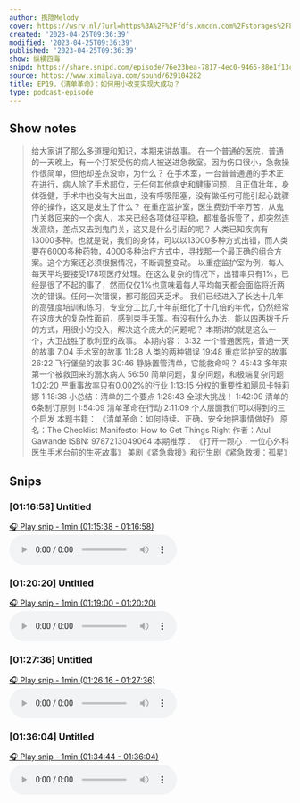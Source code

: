 ```yaml
---
author: 携隐Melody
cover: https://wsrv.nl/?url=https%3A%2F%2Ffdfs.xmcdn.com%2Fstorages%2F8457-audiofreehighqps%2FA8%2F57%2FGKwRIMAICqZJAAaI0gINeweX.jpeg&w=200&h=200
created: '2023-04-25T09:36:39'
modified: '2023-04-25T09:36:39'
published: '2023-04-25T09:36:39'
show: 纵横四海
snipd: https://share.snipd.com/episode/76e23bea-7817-4ec0-9466-88e1f13c1cbd
source: https://www.ximalaya.com/sound/629104282
title: EP19.《清单革命》：如何用小改变实现大成功？
type: podcast-episode
---
```



## Show notes
> 给大家讲了那么多道理和知识，本期来讲故事。
> 在一个普通的医院，普通的一天晚上，有一个打架受伤的病人被送进急救室。因为伤口很小，急救操作很简单，但他却差点没命，为什么？
> 在手术室，一台普普通通的手术正在进行，病人除了手术部位，无任何其他病史和健康问题，且正值壮年，身体强健，手术中也没有大出血，没有呼吸阻塞，没有做任何可能引起心跳骤停的操作，这又是发生了什么？
> 在重症监护室，医生费劲千辛万苦，从鬼门关救回来的一个病人，本来已经各项体征平稳，都准备拆管了，却突然连发高烧，差点又去到鬼门关，这又是什么引起的呢？
> 人类已知疾病有13000多种。也就是说，我们的身体，可以以13000多种方式出错，而人类要在6000多种药物，4000多种治疗方式中，寻找那一个最正确的组合方案。这个方案还必须根据情况，不断调整变动。
> 以重症监护室为例，每人每天平均要接受178项医疗处理。在这么复杂的情况下，出错率只有1%，已经是很了不起的事了，然而仅仅1%也意味着每人平均每天都会面临将近两次的错误。任何一次错误，都可能回天乏术。
> 我们已经进入了长达十几年的高强度培训和练习，专业分工比几十年前细化了十几倍的年代，仍然经常在这庞大的复杂性面前，感到束手无策。有没有什么办法，能以四两拨千斤的方式，用很小的投入，解决这个庞大的问题呢？
> 本期讲的就是这么一个，大卫战胜了歌利亚的故事。
> 本期内容：
> 3:32 一个普通医院，普通一天的故事
> 7:04 手术室的故事
> 11:28 人类的两种错误
> 19:48 重症监护室的故事
> 26:22 飞行堡垒的故事
> 30:46 静脉置管清单，它能救命吗？
> 45:43 多年来第一个被救回来的溺水病人
> 56:50 简单问题，复杂问题，和极端复杂问题
> 1:02:20 严重事故率只有0.002%的行业
> 1:13:15 分权的重要性和飓风卡特莉娜
> 1:18:38 小总结：清单的三个要点
> 1:28:43 全球大挑战！
> 1:42:09 清单的6条制订原则
> 1:54:09 清单革命在行动
> 2:11:09 个人层面我们可以得到的三个启发
> 本题书籍：
> 《清单革命：如何持续、正确、安全地把事情做好》
> 原名：The Checklist Manifesto: How to Get Things Right
> 作者：Atul Gawande
> ISBN: 9787213049064
> 本期推荐：
> 《打开一颗心：一位心外科医生手术台前的生死故事》
> 美剧《紧急救援》和衍生剧《紧急救援：孤星》

## Snips
### [01:16:58] Untitled
[🎧 Play snip - 1min️ (01:15:38 - 01:16:58)](https://share.snipd.com/snip/5eb21db6-ff32-4707-bdc8-b96f9df0145c)
<audio controls> <source src="https://jt.ximalaya.com//GKwRIDoIHQoEBEb_EgITdPW3-aacv2-48K.m4a?channel=rss&album_id=67531569&track_id=629104282&uid=403479618&jt=https://aod.cos.tx.xmcdn.com/storages/c67b-audiofreehighqps/65/EA/GKwRIDoIHQoEBEb_EgITdPW3-aacv2-48K.m4a#t=01:15:38,01:16:58"> </audio>
### [01:20:20] Untitled
[🎧 Play snip - 1min️ (01:19:00 - 01:20:20)](https://share.snipd.com/snip/db3a062d-54f1-44ed-a5bb-9b990c380061)
<audio controls> <source src="https://jt.ximalaya.com//GKwRIDoIHQoEBEb_EgITdPW3-aacv2-48K.m4a?channel=rss&album_id=67531569&track_id=629104282&uid=403479618&jt=https://aod.cos.tx.xmcdn.com/storages/c67b-audiofreehighqps/65/EA/GKwRIDoIHQoEBEb_EgITdPW3-aacv2-48K.m4a#t=01:19:00,01:20:20"> </audio>
### [01:27:36] Untitled
[🎧 Play snip - 1min️ (01:26:16 - 01:27:36)](https://share.snipd.com/snip/3daf1a8a-cd53-4d4a-ae72-ba06380c621d)
<audio controls> <source src="https://jt.ximalaya.com//GKwRIDoIHQoEBEb_EgITdPW3-aacv2-48K.m4a?channel=rss&album_id=67531569&track_id=629104282&uid=403479618&jt=https://aod.cos.tx.xmcdn.com/storages/c67b-audiofreehighqps/65/EA/GKwRIDoIHQoEBEb_EgITdPW3-aacv2-48K.m4a#t=01:26:16,01:27:36"> </audio>
### [01:36:04] Untitled
[🎧 Play snip - 1min️ (01:34:44 - 01:36:04)](https://share.snipd.com/snip/28b033c0-eb4a-4399-b253-0650696b4fa5)
<audio controls> <source src="https://jt.ximalaya.com//GKwRIDoIHQoEBEb_EgITdPW3-aacv2-48K.m4a?channel=rss&album_id=67531569&track_id=629104282&uid=403479618&jt=https://aod.cos.tx.xmcdn.com/storages/c67b-audiofreehighqps/65/EA/GKwRIDoIHQoEBEb_EgITdPW3-aacv2-48K.m4a#t=01:34:44,01:36:04"> </audio>
